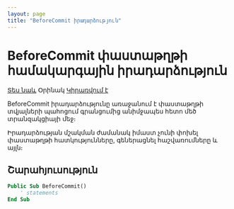 ```yaml
---
layout: page
title: "BeforeCommit իրադարձություն"
---
```


# BeforeCommit փաստաթղթի համակարգային իրադարձություն

[Տես նաև](../scriptstproced.md) Օրինակ [Կիրառվում է](../Defs/doc.md)

BeforeCommit իրադարձությունը առաջանում է փաստաթղթի տվյալների պահոցում գրանցումից անիմջապես հետո մեծ տրանզակցիայի մեջ։ 

Իրադարձության մշակման ժամանակ իմաստ չունի փոխել փաստաթղթի հատկությունները, գեներացնել հաշվառումները և այլն։

## Շարահյուսություն

``` vb
Public Sub BeforeCommit()  
    ' statements
End Sub
```
